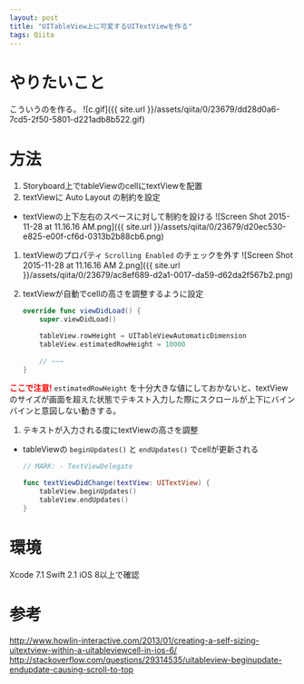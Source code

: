 ```yaml
---
layout: post
title: "UITableView上に可変するUITextViewを作る"
tags: Qiita
---
```


# やりたいこと

こういうのを作る。
![c.gif]({{ site.url }}/assets/qiita/0/23679/dd28d0a6-7cd5-2f50-5801-d221adb8b522.gif)

# 方法

1. Storyboard上でtableViewのcellにtextViewを配置
1. textViewに Auto Layout の制約を設定
  - textViewの上下左右のスペースに対して制約を設ける
    ![Screen Shot 2015-11-28 at 11.16.16 AM.png]({{ site.url }}/assets/qiita/0/23679/d20ec530-e825-e00f-cf6d-0313b2b88cb6.png)

1. textViewのプロパティ `Scrolling Enabled` のチェックを外す
  ![Screen Shot 2015-11-28 at 11.16.16 AM 2.png]({{ site.url }}/assets/qiita/0/23679/ac8ef689-d2a1-0017-da59-d62da2f567b2.png)

1. textViewが自動でcellの高さを調整するように設定

    ```swift
    override func viewDidLoad() {
        super.viewDidLoad()

        tableView.rowHeight = UITableViewAutomaticDimension
        tableView.estimatedRowHeight = 10000
        
        // ~~~
    }
    ```
  **<font color=red>ここで注意!</font>**
  `estimatedRowHeight` を十分大きな値にしておかないと、textViewのサイズが画面を超えた状態でテキスト入力した際にスクロールが上下にバインバインと意図しない動きする。

1. テキストが入力される度にtextViewの高さを調整
  - tableViewの `beginUpdates()` と `endUpdates()` でcellが更新される
  
    ```swift
    // MARK: - TextViewDelegate

    func textViewDidChange(textView: UITextView) {
        tableView.beginUpdates()
        tableView.endUpdates()
    }
    ```



# 環境
Xcode 7.1
Swift 2.1
iOS 8以上で確認

# 参考
http://www.howlin-interactive.com/2013/01/creating-a-self-sizing-uitextview-within-a-uitableviewcell-in-ios-6/
http://stackoverflow.com/questions/29314535/uitableview-beginupdate-endupdate-causing-scroll-to-top
